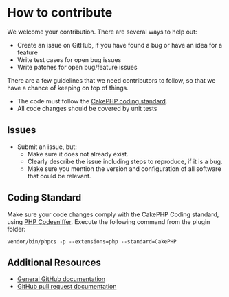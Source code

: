 # How to contribute

We welcome your contribution. There are several ways to help out:

* Create an issue on GitHub,
  if you have found a bug or have an idea for a feature
* Write test cases for open bug issues
* Write patches for open bug/feature issues

There are a few guidelines that we need contributors to follow, so that we have a
chance of keeping on top of things.

* The code must follow the [CakePHP coding standard](https://book.cakephp.org/3/en/contributing/cakephp-coding-conventions.html#coding-standards).
* All code changes should be covered by unit tests

## Issues

* Submit an issue, but:
    * Make sure it does not already exist.
    * Clearly describe the issue including steps to reproduce, if it is a bug.
    * Make sure you mention the version and configuration of all software that could be relevant.

## Coding Standard

Make sure your code changes comply with the CakePHP Coding standard,
using [PHP Codesniffer](https://github.com/squizlabs/PHP_CodeSniffer).
Execute the following command from the plugin folder:

    vendor/bin/phpcs -p --extensions=php --standard=CakePHP 

## Additional Resources

* [General GitHub documentation](https://help.github.com/)
* [GitHub pull request documentation](https://help.github.com/send-pull-requests/)
